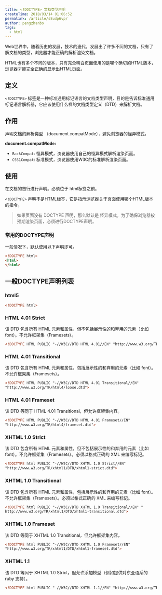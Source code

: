 ```yaml
---
title: <!DOCTYPE> 文档类型声明
createTime: 2018/03/14 01:06:52
permalink: /article/s8udp6vp/
author: pengzhanbo
tags:
  - html
---
```

Web世界中，随着历史的发展，技术的迭代，发展出了许多不同的文档，只有了解文档的类型，浏览器才能正确的解析渲染文档。

<!-- more -->

HTML也有多个不同的版本，只有完全明白页面使用的是哪个确切的HTML版本，浏览器才能完全正确的显示出HTML页面。

## 定义

`<!DOCTYPE>` 标签是一种标准通用标记语言的文档类型声明，目的是告诉标准通用标记语言解析器，它应该使用什么样的文档类型定义（DTD）来解析文档。

## 作用

声明文档的解析类型 （document.compatMode），避免浏览器的怪异模式。

__document.compatMode:__

- `BackCompat`:  怪异模式，浏览器使用自己的怪异模式解析渲染页面。
- `CSS1Compat`:  标准模式，浏览器使用W3C的标准解析渲染页面。

## 使用

在文档的首行进行声明。必须位于 html标签之前。

`<!DOCTYPE>` 声明不是HTML标签，它是指示浏览器关于页面使用哪个HTML版本的指令。

> 如果页面没有 DOCTYPE 声明，那么默认是 怪异模式，为了确保浏览器按预期渲染页面，必须进行DOCTYPE声明。

### 常用的DOCTYPE声明

一般情况下，默认使用以下声明即可。

``` html
<!DOCTYPE html>
<html>
</html>
```

## 一般DOCTYPE声明列表

### html5

``` html
<!DOCTYPE html>
```

### HTML 4.01 Strict

该 DTD 包含所有 HTML 元素和属性，但不包括展示性的和弃用的元素（比如 font）。不允许框架集（Framesets）。

``` html
<!DOCTYPE HTML PUBLIC "-//W3C//DTD HTML 4.01//EN" "http://www.w3.org/TR/html4/strict.dtd">
```

### HTML 4.01 Transitional

该 DTD 包含所有 HTML 元素和属性，包括展示性的和弃用的元素（比如 font）。不允许框架集（Framesets）。

``` html
<!DOCTYPE HTML PUBLIC "-//W3C//DTD HTML 4.01 Transitional//EN" 
"http://www.w3.org/TR/html4/loose.dtd">
```

### HTML 4.01 Frameset

该 DTD 等同于 HTML 4.01 Transitional，但允许框架集内容。

``` html
<!DOCTYPE HTML PUBLIC "-//W3C//DTD HTML 4.01 Frameset//EN" 
"http://www.w3.org/TR/html4/frameset.dtd">
```

### XHTML 1.0 Strict

该 DTD 包含所有 HTML 元素和属性，但不包括展示性的和弃用的元素（比如 font）。不允许框架集（Framesets）。必须以格式正确的 XML 来编写标记。

``` html
<!DOCTYPE html PUBLIC "-//W3C//DTD XHTML 1.0 Strict//EN" 
"http://www.w3.org/TR/xhtml1/DTD/xhtml1-strict.dtd">
```

### XHTML 1.0 Transitional

该 DTD 包含所有 HTML 元素和属性，包括展示性的和弃用的元素（比如 font）。不允许框架集（Framesets）。必须以格式正确的 XML 来编写标记。

```html
<!DOCTYPE html PUBLIC "-//W3C//DTD XHTML 1.0 Transitional//EN" "
http://www.w3.org/TR/xhtml1/DTD/xhtml1-transitional.dtd">
```

### XHTML 1.0 Frameset

该 DTD 等同于 XHTML 1.0 Transitional，但允许框架集内容。

```html
<!DOCTYPE html PUBLIC "-//W3C//DTD XHTML 1.0 Frameset//EN" 
"http://www.w3.org/TR/xhtml1/DTD/xhtml1-frameset.dtd">
```

### XHTML 1.1

该 DTD 等同于 XHTML 1.0 Strict，但允许添加模型（例如提供对东亚语系的 ruby 支持）。

``` html
<!DOCTYPE html PUBLIC "-//W3C//DTD XHTML 1.1//EN" "http://www.w3.org/TR/xhtml11/DTD/xhtml11.dtd">
```
